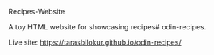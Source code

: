 Recipes-Website

A toy HTML website for showcasing recipes# odin-recipes.


Live site: https://tarasbilokur.github.io/odin-recipes/
